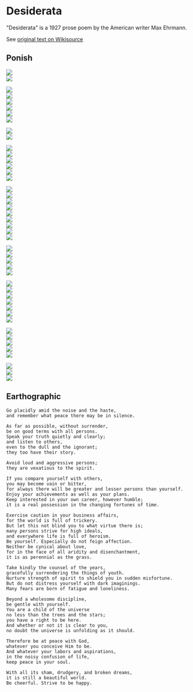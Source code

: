 # Desiderata

"Desiderata" is a 1927 prose poem by the American writer Max Ehrmann.

See [original text on Wikisource](https://en.wikisource.org/wiki/Desiderata)

## Ponish

<img src="./ipa-01.svg"><br/>
<img src="./ipa-02.svg"><br/>

<img src="./ipa-03.svg"><br/>
<img src="./ipa-04.svg"><br/>
<img src="./ipa-05.svg"><br/>
<img src="./ipa-06.svg"><br/>
<img src="./ipa-07.svg"><br/>
<img src="./ipa-08.svg"><br/>

<img src="./ipa-09.svg"><br/>
<img src="./ipa-10.svg"><br/>

<img src="./ipa-11.svg"><br/>
<img src="./ipa-12.svg"><br/>
<img src="./ipa-13.svg"><br/>
<img src="./ipa-14.svg"><br/>
<img src="./ipa-15.svg"><br/>
<img src="./ipa-16.svg"><br/>

<img src="./ipa-17.svg"><br/>
<img src="./ipa-18.svg"><br/>
<img src="./ipa-19.svg"><br/>
<img src="./ipa-20.svg"><br/>
<img src="./ipa-21.svg"><br/>
<img src="./ipa-22.svg"><br/>
<img src="./ipa-23.svg"><br/>
<img src="./ipa-24.svg"><br/>
<img src="./ipa-25.svg"><br/>

<img src="./ipa-26.svg"><br/>
<img src="./ipa-27.svg"><br/>
<img src="./ipa-28.svg"><br/>
<img src="./ipa-29.svg"><br/>
<img src="./ipa-30.svg"><br/>

<img src="./ipa-31.svg"><br/>
<img src="./ipa-32.svg"><br/>
<img src="./ipa-33.svg"><br/>
<img src="./ipa-34.svg"><br/>
<img src="./ipa-35.svg"><br/>
<img src="./ipa-36.svg"><br/>
<img src="./ipa-37.svg"><br/>

<img src="./ipa-38.svg"><br/>
<img src="./ipa-39.svg"><br/>
<img src="./ipa-40.svg"><br/>
<img src="./ipa-41.svg"><br/>
<img src="./ipa-42.svg"><br/>

<img src="./ipa-43.svg"><br/>
<img src="./ipa-44.svg"><br/>
<img src="./ipa-45.svg"><br/>

## Earthographic

```text
Go placidly amid the noise and the haste,
and remember what peace there may be in silence.

As far as possible, without surrender,
be on good terms with all persons.
Speak your truth quietly and clearly;
and listen to others,
even to the dull and the ignorant;
they too have their story.

Avoid loud and aggressive persons;
they are vexatious to the spirit.

If you compare yourself with others,
you may become vain or bitter,
for always there will be greater and lesser persons than yourself.
Enjoy your achievements as well as your plans.
Keep interested in your own career, however humble;
it is a real possession in the changing fortunes of time.

Exercise caution in your business affairs,
for the world is full of trickery.
But let this not blind you to what virtue there is;
many persons strive for high ideals,
and everywhere life is full of heroism.
Be yourself. Especially do not feign affection.
Neither be cynical about love,
for in the face of all aridity and disenchantment,
it is as perennial as the grass.

Take kindly the counsel of the years,
gracefully surrendering the things of youth.
Nurture strength of spirit to shield you in sudden misfortune.
But do not distress yourself with dark imaginings.
Many fears are born of fatigue and loneliness.

Beyond a wholesome discipline,
be gentle with yourself.
You are a child of the universe
no less than the trees and the stars;
you have a right to be here.
And whether or not it is clear to you,
no doubt the universe is unfolding as it should.

Therefore be at peace with God,
whatever you conceive Him to be.
And whatever your labors and aspirations,
in the noisy confusion of life,
keep peace in your soul.

With all its sham, drudgery, and broken dreams,
it is still a beautiful world.
Be cheerful. Strive to be happy.
```
